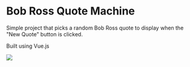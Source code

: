 # Bob Ross Quote Machine

Simple project that picks a random Bob Ross quote to display when the "New Quote" button is clicked.

Built using Vue.js

![]('src/assets/desktop-preview.png')
